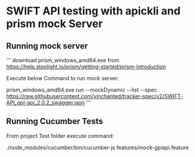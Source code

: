 # SWIFT API testing with apickli and prism mock Server

## Running mock server
'''
download prism_windows_amd64.exe from https://help.stoplight.io/prism/getting-started/prism-introduction

Execute below Command to run mock server:

prism_windows_amd64.exe run --mockDynamic --list --spec https://raw.githubusercontent.com/yinchanted/tracker-spec/v2/SWIFT-API_gpi-api_2.0.2_swagger.json
'''

## Running Cucumber Tests

From project Test folder execute command:

./node_modules/cucumber/bin/cucumber-js features/mock-gpiapi.feature
